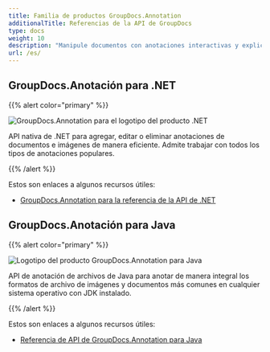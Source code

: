 ```yaml
---
title: Familia de productos GroupDocs.Annotation
additionalTitle: Referencias de la API de GroupDocs
type: docs
weight: 10
description: "Manipule documentos con anotaciones interactivas y explicativas para anotar texto o imágenes en cualquier solución multiplataforma"
url: /es/
---
```


## GroupDocs.Anotación para .NET

{{% alert color="primary" %}} 

![GroupDocs.Annotation para el logotipo del producto .NET](../gdocs_net.png)

API nativa de .NET para agregar, editar o eliminar anotaciones de documentos e imágenes de manera eficiente. Admite trabajar con todos los tipos de anotaciones populares.

{{% /alert %}} 

Estos son enlaces a algunos recursos útiles:

- [GroupDocs.Annotation para la referencia de la API de .NET](/annotation/es/net/)


## GroupDocs.Anotación para Java

{{% alert color="primary" %}}

![Logotipo del producto GroupDocs.Annotation para Java](../gdocs_java.png)

API de anotación de archivos de Java para anotar de manera integral los formatos de archivo de imágenes y documentos más comunes en cualquier sistema operativo con JDK instalado.

{{% /alert %}}

Estos son enlaces a algunos recursos útiles:

- [Referencia de API de GroupDocs.Annotation para Java](/annotation/java/)
